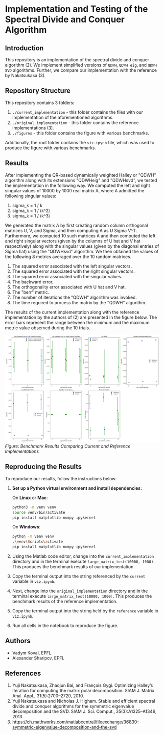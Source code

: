 # Implementation and Testing of the Spectral Divide and Conquer Algorithm

## Introduction
This repository is an implementation of the spectral divide and conquer algorithm (2). We implement simplified versions of `QDWH`, `QDWH eig`, and `QDWH SVD` algorithms. Further, we compare our implementation with the reference by Nakatsukasa (3).

## Repository Structure

This repository contains 3 folders:
1. `./current_implementation` - this folder contains the files with our implementation of the aforementioned algorithms.
2. `./original_implementation` - this folder contains the reference implementations (3).
3. `./figures` - this folder contains the figure with various benchmarks.

Additionally, the root folder contains the `viz.ipynb` file, which was used to produce the figure with various benchmarks.

## Results

After implementing the QR-based dynamically weighted Halley or "QDWH" algorithm along with its extensions "QDWHeig" and "QDWHsvd", we tested the implementation in the following way. We computed the left and right singular values of 10000 by 1000 real matrix A, where A admitted the following singular values:

1. sigma_k = 1 / k
2. sigma_k = 1 / (k^2)
3. sigma_k = 1 / (k^3)

We generated the matrix A by first creating random column orthogonal matrices U, V, and Sigma, and then computing A as U Sigma V^T. Furthermore, we computed 10 such matrices A and then computed the left and right singular vectors (given by the columns of U hat and V hat respectively) along with the singular values (given by the diagonal entries of Sigma hat) using the "QDWHsvd" algorithm. We then obtained the values of the following 8 metrics averaged over the 10 random matrices.

1. The squared error associated with the left singular vectors.
2. The squared error associated with the right singular vectors.
3. The squared error associated with the singular values.
4. The backward error.
5. The orthogonality error associated with U hat and V hat.
6. The "berr" metric.
7. The number of iterations the "QDWH" algorithm was invoked.
8. The time required to process the matrix by the "QDWH" algorithm.

The results of the current implementation along with the reference implementation by the authors of (2) are presented in the figure below. The error bars represent the range between the minimum and the maximum metric value observed during the 10 trials.

![Benchmark Results](./figures/metrics_5_matrices_10k_1k_no_cumulative.png)
*Figure: Benchmark Results Comparing Current and Reference Implementations*

## Reproducing the Results

To reproduce our results, follow the instructions below:

1. **Set up a Python virtual environment and install dependencies:**

    On **Linux** or **Mac**:
    ```bash
    python3 -m venv venv
    source venv/bin/activate
    pip install matplotlib numpy ipykernel
    ```

    On **Windows**:
    ```bash
    python -m venv venv
    .\venv\Scripts\activate
    pip install matplotlib numpy ipykernel
    ```

2. Using the Matlab code editor, change into the `current_implementation` directory and in the terminal execute `large_matrix_test(10000, 1000)`. This produces the benchmark results of our implementation.
3. Copy the terminal output into the string referenced by the `current` variable in `viz.ipynb`.
4. Next, change into the `original_implementation` directory and in the terminal execute `large_matrix_test(10000, 1000)`. This produces the benchmark results of the reference implementation.
5. Copy the terminal output into the string held by the `reference` variable in `viz.ipynb`.
6. Run all cells in the notebook to reproduce the figure.

## Authors

- Vadym Koval, EPFL
- Alexander Sharipov, EPFL

## References

1. Yuji Nakatsukasa, Zhaojun Bai, and François Gygi. Optimizing Halley’s iteration for computing the matrix polar decomposition. SIAM J. Matrix Anal. Appl., 31(5):2700–2720, 2010.
2. Yuji Nakatsukasa and Nicholas J. Higham. Stable and efficient spectral divide and conquer algorithms for the symmetric eigenvalue decomposition and the SVD. SIAM J. Sci. Comput., 35(3):A1325–A1349, 2013.
3. https://ch.mathworks.com/matlabcentral/fileexchange/36830-symmetric-eigenvalue-decomposition-and-the-svd
